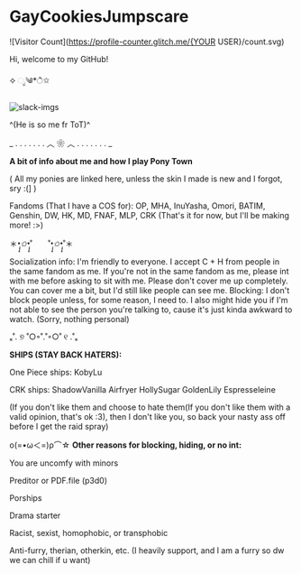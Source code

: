 # GayCookiesJumpscare

![Visitor Count](https://profile-counter.glitch.me/{YOUR USER}/count.svg)

Hi, welcome to my GitHub!

✧ ೃ༄*ੈ✩

![slack-imgs](https://github.com/user-attachments/assets/d2615231-ce92-418a-91a5-a6d2ad8c4d71)


^(He is so me fr ToT)^

_ . . . . . . . ︿ ❀ ︿ . . . . . . . _

**A bit of info about me and how I play Pony Town**

( All my ponies are linked here, unless the skin I made is new and I forgot, sry :(] )

Fandoms (That I have a COS for): OP, MHA, InuYasha, Omori, BATIM, Genshin, DW, HK, MD, FNAF, MLP, CRK (That's it for now, but I'll be making more! :>)

＊*•̩̩͙✩•̩̩͙*˚　　˚*•̩̩͙✩•̩̩͙*˚＊

Socialization info: I'm friendly to everyone. I accept C + H from people in the same fandom as me. If you're not in the same fandom as me, please int with me before asking to sit with me. 
Please don't cover me up completely. You can cover me a bit, but I'd still like people can see me. 
Blocking: I don't block people unless, for some reason, I need to. I also might hide you if I'm not able to see the person you're talking to, cause it's just kinda awkward to watch. (Sorry, nothing personal)

ₓ˚. ୭ ˚○◦˚.˚◦○˚ ୧ .˚ₓ

**SHIPS (STAY BACK HATERS):**

One Piece ships:
KobyLu

CRK ships:
ShadowVanilla
Airfryer
HollySugar
GoldenLily
Espresseleine

(If you don't like them and choose to hate them(If you don't like them with a valid opinion, that's ok :3), then I don't like you, so back your nasty ass off before I get the raid spray)

ο(=•ω＜=)ρ⌒☆
**Other reasons for blocking, hiding, or no int:**

You are uncomfy with minors

Preditor or PDF.file (p3d0)

Porships

Drama starter

Racist, sexist, homophobic, or transphobic

Anti-furry, therian, otherkin, etc. (I heavily support, and I am a furry so dw we can chill if u want)
